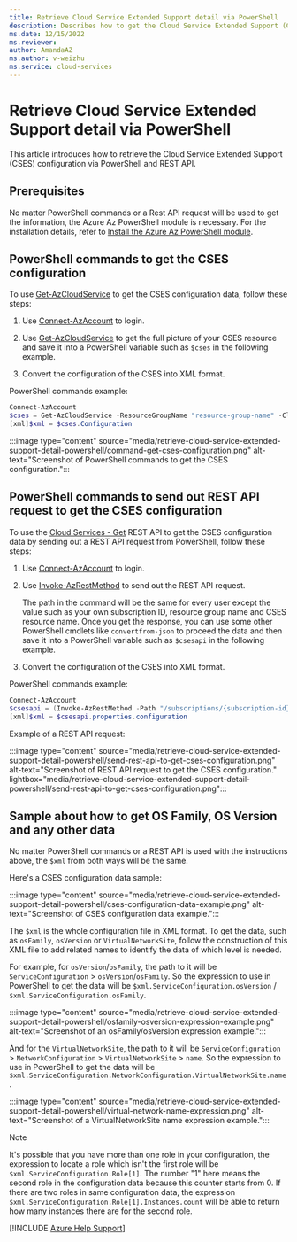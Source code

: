 ```yaml
---
title: Retrieve Cloud Service Extended Support detail via PowerShell
description: Describes how to get the Cloud Service Extended Support (CSES) configuration data via PowerShell and REST API.
ms.date: 12/15/2022
ms.reviewer: 
author: AmandaAZ
ms.author: v-weizhu
ms.service: cloud-services
---
```

# Retrieve Cloud Service Extended Support detail via PowerShell

This article introduces how to retrieve the Cloud Service Extended Support (CSES) configuration via PowerShell and REST API.

## Prerequisites

No matter PowerShell commands or a Rest API request will be used to get the information, the Azure Az PowerShell module is necessary. For the installation details, refer to [Install the Azure Az PowerShell module](/powershell/azure/install-az-ps).

## PowerShell commands to get the CSES configuration

To use [Get-AzCloudService](/powershell/module/az.cloudservice/get-azcloudservice) to get the CSES configuration data, follow these steps:

1. Use [Connect-AzAccount](/powershell/module/az.accounts/connect-azaccount) to login.

2. Use [Get-AzCloudService](/powershell/module/az.cloudservice/get-azcloudservice) to get the full picture of your CSES resource and save it into a PowerShell variable such as `$cses` in the following example.

3. Convert the configuration of the CSES into XML format.

PowerShell commands example:

```powershell
Connect-AzAccount
$cses = Get-AzCloudService -ResourceGroupName "resource-group-name" -CloudServiceName "cloud-service-name"
[xml]$xml = $cses.Configuration
```

:::image type="content" source="media/retrieve-cloud-service-extended-support-detail-powershell/command-get-cses-configuration.png" alt-text="Screenshot of PowerShell commands to get the CSES configuration.":::

## PowerShell commands to send out REST API request to get the CSES configuration

To use the [Cloud Services - Get](/rest/api/compute/cloud-services/get) REST API to get the CSES configuration data by sending out a REST API request from PowerShell, follow these steps:

1. Use [Connect-AzAccount](/powershell/module/az.accounts/connect-azaccount) to login.
2. Use [Invoke-AzRestMethod](/powershell/module/az.accounts/invoke-azrestmethod) to send out the REST API request.

    The path in the command will be the same for every user except the value such as your own subscription ID, resource group name and CSES resource name. Once you get the response, you can use some other PowerShell cmdlets like `convertfrom-json` to proceed the data and then save it into a PowerShell variable such as `$csesapi` in the following example.
3. Convert the configuration of the CSES into XML format.

PowerShell commands example:

```powershell
Connect-AzAccount 
$csesapi = (Invoke-AzRestMethod -Path "/subscriptions/{subscription-id}/resourceGroups/{resource-group-name}/providers/Microsoft.Compute/cloudServices/{CSES-resource-name}?api-version=2021-03-01").Content | convertfrom-json 
[xml]$xml = $csesapi.properties.configuration 
```

Example of a REST API request:

:::image type="content" source="media/retrieve-cloud-service-extended-support-detail-powershell/send-rest-api-to-get-cses-configuration.png" alt-text="Screenshot of REST API request to get the CSES configuration." lightbox="media/retrieve-cloud-service-extended-support-detail-powershell/send-rest-api-to-get-cses-configuration.png":::

## Sample about how to get OS Family, OS Version and any other data

No matter PowerShell commands or a REST API is used with the instructions above, the `$xml` from both ways will be the same.

Here's a CSES configuration data sample:

:::image type="content" source="media/retrieve-cloud-service-extended-support-detail-powershell/cses-configuration-data-example.png" alt-text="Screenshot of CSES configuration data example.":::

The `$xml` is the whole configuration file in XML format. To get the data, such as `osFamily`, `osVersion` or `VirtualNetworkSite`, follow the construction of this XML file to add related names to identify the data of which level is needed.

For example, for `osVersion`/`osFamily`, the path to it will be `ServiceConfiguration` > `osVersion`/`osFamily`. So the expression to use in PowerShell to get the data will be `$xml.ServiceConfiguration.osVersion` / `$xml.ServiceConfiguration.osFamily`.

:::image type="content" source="media/retrieve-cloud-service-extended-support-detail-powershell/osfamily-osversion-expression-example.png" alt-text="Screenshot of an osFamily/osVersion expression example.":::

And for the `VirtualNetworkSite`, the path to it will be `ServiceConfiguration` > `NetworkConfiguration` > `VirtualNetworkSite` > `name`. So the expression to use in PowerShell to get the data will be `$xml.ServiceConfiguration.NetworkConfiguration.VirtualNetworkSite.name`.

:::image type="content" source="media/retrieve-cloud-service-extended-support-detail-powershell/virtual-network-name-expression.png" alt-text="Screenshot of a VirtualNetworkSite name expression example.":::

> [!NOTE]
> It's possible that you have more than one role in your configuration, the expression to locate a role which isn't the first role will be `$xml.ServiceConfiguration.Role[1]`. The number "1" here means the second role in the configuration data because this counter starts from 0. If there are two roles in same configuration data, the expression `$xml.ServiceConfiguration.Role[1].Instances.count` will be able to return how many instances there are for the second role.

[!INCLUDE [Azure Help Support](../../includes/azure-help-support.md)]